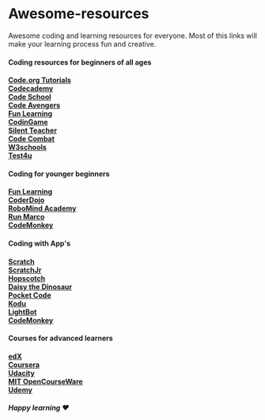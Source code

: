 # Awesome-resources

Awesome coding and learning resources for everyone.
Most of this links will make your learning process fun and creative.

<h4> Coding resources for beginners of all ages <h4>

<a href="https://code.org/" target="_blank"> Code.org Tutorials </a> <br>
<a href="https://www.codecademy.com/" target="_blank"> Codecademy </a> <br>
<a href="https://www.codeschool.com/" target="_blank"> Code School </a> <br>
<a href="https://www.codeavengers.com/" target="_blank"> Code Avengers </a> <br>
<a href="http://www.funlearning.com/" target="_blank"> Fun Learning </a> <br>
<a href="https://www.codingame.com/" target="_blank"> CodinGame </a> <br>
<a href="http://silentteacher.toxicode.fr/" target="_blank"> Silent Teacher </a> <br>
<a href="https://codecombat.com/" target="_blank"> Code Combat </a> <br>
<a href="http://www.w3schools.com/" target="_blank"> W3schools </a> <br>
<a href="https://www.test4u.eu/" target="_blank"> Test4u </a> <br>


<h4> Coding for younger beginners <h4>

<a href="http://www.funlearning.com/" target="_blank"> Fun Learning </a> <br>
<a href="https://coderdojo.com/" target="_blank"> CoderDojo </a> <br>
<a href="https://www.robomindacademy.com/" target="_blank"> RoboMind Academy </a> <br>
<a href="https://www.allcancode.com/" target="_blank"> Run Marco </a> <br>
<a href="https://www.playcodemonkey.com/" target="_blank"> CodeMonkey </a> <br> 

<h4> Coding with App's <h4>
 
<a href="https://scratch.mit.edu/" target="_blank"> Scratch </a> <br>
<a href="http://www.scratchjr.org/" target="_blank"> ScratchJr </a> <br>
<a href="https://www.gethopscotch.com/" target="_blank">  Hopscotch </a> <br> 
<a href="http://www.daisythedinosaur.com/" target="_blank">  Daisy the Dinosaur </a> <br> 
<a href="https://share.catrob.at/pocketcode/" target="_blank">  Pocket Code </a> <br>
<a href="http://www.kodugamelab.com/" target="_blank"> Kodu </a> <br> 
<a href="http://lightbot.com/hocflash.html" target="_blank"> LightBot </a> <br> 
<a href="https://www.playcodemonkey.com/" target="_blank"> CodeMonkey </a> <br>  

<h4> Courses for advanced learners <h4>

<a href="https://www.edx.org/course-list/allschools/computer-science/allcourses" target="_blank"> edX </a> <br> 
<a href="https://www.coursera.org/courses?orderby=upcoming&cats=cs-programming" target="_blank"> Coursera </a> <br> 
<a href="https://www.udacity.com/courses#!/all" target="_blank"> Udacity </a> <br> 
<a href="http://ocw.mit.edu/courses/electrical-engineering-and-computer-science/" target="_blank"> MIT OpenCourseWare </a> <br> 
<a href="https://www.udemy.com/courses/" target="_blank"> Udemy </a> <br> 

<h5> Happy learning ♥ <h5>
